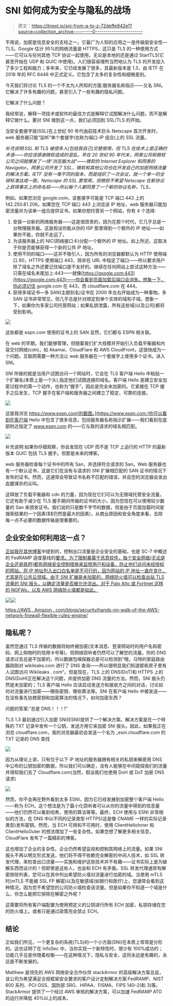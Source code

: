# SNI 如何成为安全与隐私的战场

> 原文：<https://itnext.io/sni-from-a-to-z-72deffe942e1?source=collection_archive---------0----------------------->

不用说，加密是信息安全的支柱之一。它最广为人知的应用之一是传输层安全性— TLS。Google 估计 95%的网络流量是 HTTPS，这只是 TLS 的一种使用方式——它可以与任何其他 TCP 协议一起使用，无论是本地的还是通过 StartTLS(它甚至开始在 UDP 和 QUIC 中使用)。人们很容易理所当然地认为 TLS 的开发投入了多少工程和脑力；多年来，它已经发展了很多，其最新版本是 1.3，由 IETF 在 2018 年的 RFC 8446 中正式定义。它包含了太多的复杂性和细微差别。

今天我们将讨论 TLS 的一个不太为人所知的方面:服务器名称指示——又名 SNI。它解决了许多有趣的问题，甚至引入了一些有趣的隐私问题。

它解决了什么问题？

我经常说，解释一项技术或软件的最佳方式是解释它试图解决什么问题，而不是解释它做什么。要对 SNI 做到这一点，我们必须回到 SSL/TLS 的开始。

当安全套接字层(SSL)在上世纪 90 年代由前技术巨头 Netscape 首次开发时，web 服务器只能“监听”单个套接字(也称为端口-IP 组合)上的 SSL 流量。

*补充说明:SSL 和 TLS 被很多人(包括我自己)交替使用，但 TLS 在技术上是正确的术语——你应该感谢微软造成的混乱。早在 20 世纪 90 年代末，网景公司和微软公司之间就爆发了一场“浏览器大战”——微软的 Internet Explorer 和网景的 Navigator。网景公司开发了 SSL，微软和其他公司也在开发自己的加密网络流量的解决方案。IETF 没有一堆不同的版本，而是组织了一次会议，就一个单一的全球标准达成一致。Netscape 的 SSL 更常用，但微软不希望 Netscape 在新协议上获得事实上的命名权——所以每个人都同意了一个新的协议名称，TLS。*

例如，如果您浏览 google.com，该套接字可能是 TCP 端口 443 上的 142.250.81.206。如果您在 TCP 端口 443 上浏览该 IP 地址，web 服务器只能加密流量并为该单一组合提供证书。如果你想托管另一个网站，你有 4 个选择:

1.  安装一台新的网络服务器——这是很昂贵的，因为在那个时代，它几乎总是一台物理服务器。这是假设你能从你的 ISP 那里得到一个额外的 IP 地址——如果你不能，你就不走运了。
2.  为该服务器上的 NIC(网络接口卡)分配一个额外的 IP 地址。如上所述，这取决于你是否能够获得一个新的公共 IP 地址。
3.  使用不同的端口——这并不吸引人，因为所有的浏览器都默认为 HTTP 使用端口 80，HTTPS 使用端口 443，除非在 URL 中指定了端口——所以要求用户除了域名之外还要记住端口是不友好的。继续在任何网站上尝试这种方法——只需在域名末尾加上:443——就像[https://google.com:443](https://google.com:443)——你会看到页面加载后端口会消失。想象一下，你必须记住 google.com 在 443，而 cloudflare.com 在 444。
4.  获得多域证书—多 SAN(主题别名)证书在 2000 年左右开始成为一种事物。多 SAN 证书非常常见，但几乎总是针对绑定到单个实体的域和子域。想象一下，如果你为多家公司托管网站；如果私钥泄露，所有这些域(以及公司)都将受到影响。

![](img/0c01e450f1a7c5a8bb9c40d715e9ab63.png)

这些都是 espn.com 使用的证书上的 SAN 显然，它们都与 ESPN 相关联。

在 web 的早期，我们能够管理，但随着我们扩大规模并开始引入负载平衡器和内容交付网络(cdn)，如 Akamai、CloudFlare 和 AWS CloudFront，这很快成为一个问题。互联网需要一种方法让 web 服务器在一个套接字上使用多个证书。进入 SNI。

SNI 所做的就是当用户试图访问一个网站时，它会在 TLS 客户端 Hello 中粘贴一个扩展名(本质上是一个头),指定他们试图连接的域名。客户端 Hello 是建立安全加密过程中的第一个动作，也称为“握手”，因此是完全未加密的。它紧接在 TCP 握手之后发生，TCP 握手在客户端和服务器之间建立了稳定、可靠的连接。

![](img/9a550f03599f160f1ffedd80de3ee638.png)

这是我浏览 https://www.espn.com[的截图。](https://www.espn.com.)你可以看到在客户端 Hello 中包含了很多信息，包括服务器名称指示扩展——我们看到在底部附近指定了 www.espn.com 的——它与我的请求的域名相匹配。

![](img/9774c05308557c63ec8a4ec7445ccbb2.png)

补充说明:如果你仔细观察，你会发现在 UDP 而不是 TCP 上运行的 HTTP 的最新版本 QUIC 包括 TLS 握手。但那是未来的博客。

web 服务器检查每个证书中的所有 San，并选择符合请求的 San。Web 服务器也有一个默认证书，这是它们在没有与请求的 SNI 扩展相匹配的 SAN 证书的情况下发布的证书。然而，这通常会导致证书名称不匹配的错误，并且您的浏览器会发出血腥谋杀的尖叫。

这释放了负载平衡器和 cdn 的力量，因为现在它们可以为无限域托管安全流量。它还有助于减少在 TLS 握手期间传输的证书的大小，因为您现在可以使用较少数量的 San 来颁发证书。我们说的只是数千字节的数据，但是由于页面加载时间是搜索结果的一个因素($$仍然是最大的因素)，从商业原因和安全角度来看，去除每一点不必要的数据传输是很重要的。

## 企业安全如何利用这一点？

[正如我在其他博客](/cdk-once-more-unto-the-breach-f2673cf219a6)中提到的，控制出口流量是企业安全的基础，也是 SC-7 中概述的 FedRAMP 适度基线的[要求。为了限制暴露于恶意软件，每个安全网络(无论是企业还是政府)都有网络安全控制措施来监控用户和设备，防止他们访问未经授权的网站。将 IP 地址列入出口白名单是不可行的，因为网站的 IP 地址一直在变化，尤其是在公共云领域。由于 SNI 扩展是未加密的，网络防火墙可以检查出站 TLS 流量的 SNI 报头，以确定流量是否被允许流出。对于 Palo Alto 或 Fortinet 这样的 NGFWs，以及 AWS 网络防火墙都是如此。](https://wayfinder.digital/FedRAMP/SC007-FedRAMP.html)

![](img/662da1eb887ff928e1d89e344b5acafc.png)![](img/70cf7a1952d80b1204b5cf887c0b3213.png)

[https://AWS . Amazon . com/blogs/security/hands-on-walk-of-the-AWS-network-firewall-flexible-rules-engine/](https://aws.amazon.com/blogs/security/hands-on-walkthrough-of-the-aws-network-firewall-flexible-rules-engine/)

## 隐私呢？

虽然您通过 TLS 传输的数据将始终被加密(文本消息、登录网站时的用户名和密码、网上购物时的信用卡号等)，但网络窃听者仍然可以了解您的流量。你的 DNS 请求过去总是不加密的，所以数据包嗅探器总是可以检测到“哦，马特的家庭路由器刚刚对 wikileaks.com 进行了 DNS 查询——所以很明显我们知道那栋房子里有人试图访问 Wikileaks . com”。但是现在，TLS 上的 DNS(DoT)和 HTTPS 上的 DNS(DoH)正在解决这个问题，并提供加密 DNS 流量的方法。然而，SNI 报头仍然是未加密的；TLS 客户端 Hello 应该启动发送方和接收方之间的对话，讨论如何对流量进行加密——哪些密钥、哪些算法等。SNI 在客户端 Hello 中被发送——在没有事先协商密钥和加密算法的情况下，如何加密东西？

问题的答案:“总是 DNS！！！!"

TLS 1.3 最初通过引入加密 SNI(ESNI)提供了一个解决方案。解决方案是在一个特殊的 TXT 记录中发布一个公钥，发送方用它来加密 SNI 报头。因此，如果我正在浏览 cloudflare.com，我的浏览器最初会发送一个名为 _esni.cloudflare.com 的 TXT 记录的 DNS 查找

![](img/f88ec994a2db9314b7a64fb28e00ebc6.png)

因为从理论上讲，只有位于以下 IP 地址的服务器拥有相关的私钥来解密用 DNS 中公布的公钥加密的数据，所以我们可以确定，没有人能够在中间窥探我们的流量并得知我们去了 Cloudflare.com(当然，假设我们也使用 DoH 或 DoT 加密 DNS 请求)

![](img/eca455547f335e69d3a0a690f99c592e.png)

然而，你不会再在野外看到太多 ESNI，因为它已经发展到加密整个客户端 Hello——称为 ECH。这个想法是为了最小化窃听者可以从你的流量中得到的信息量——他们仍然可以看到哈希，使用的算法等等。最终，ECH 使用与 ESNI 非常相似的方法，在 DNS 中以不同的记录类型 HTTPS(这是像 CNAME 一样的实际记录类型)发布密钥。然而，当 ECH 可用和不可用时，使用 ClientHelloInner 和 ClientHelloOuter 的想法增加了一些复杂性。如果您想了解更多相关信息，CloudFlare 发布了一篇精彩的博客。

这也增加了企业的复杂性。企业仍然希望监视和控制其网络上的流量。如果 SNI 报头不再以明文形式发送，他们将不得不依赖完全解密的中间人技术，如 SSL 转发代理，来检查出口流量——实施和维护这些技术并不有趣——证书实际上是为破解东西而设计的！但即使是这些人，也会和 ECH 有矛盾。SSL 转发代理通常有解密排除列表，您可以在其中列出希望防火墙对流量进行加密的域。当使用 mTLS 时(mTLS 不能被 SSL FP 解密)以及在敏感域(如银行和医疗)上，您通常会看到这种情况，因为您不希望您的公司防火墙检查该流量。但是如果你不知道一个域是什么，你怎么能把它排除在解密之外呢？

这需要将所有客户端配置为使用预定义的公钥进行所有 ECH 加密，私钥存储在您的防火墙上。或者只是通过政策完全禁止 ECH。

## 结论

正如我们所见，一个更复杂的系统(TLS)的一个小方面(SNI)在本质上常常是分形的。这也证明了在 InfoSec 中，当你实现一个新特性时，很少有 100%成功的；功能几乎总是伴随着权衡——在这种情况下，隐私与安全，这将永远是有趣的，永远是不断发展的。

Matthew 是领先的 AWS 网络安全合作伙伴 stackArmor 的高级解决方案总监，该公司为希望满足合规框架安全要求的客户设计定制解决方案:FedRAMP、NIST 800 系列、PCI-DSS、国防部 SRG、HIPAA、FISMA、FIPS 140–2(和 3)等。StackArmor 提供了一个经过 AWS 审核的解决方案，可以加速 FedRAMP ATO 的运行并降低 40%以上的成本。
